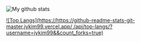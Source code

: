![My github stats](https://github-readme-stats.vercel.app/api?username=jykim99&count_private=true&&show_icons=true&&theme=radical&&hide=stars,contribs,prs,issues,contribs&&locale=kr)

[![Top Langs](https://https://github-readme-stats-git-master.jykim99.vercel.app/
/api/top-langs/?username=jykim99&&count_forks=true)](https://github.com/anuraghazra/github-readme-stats)
